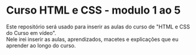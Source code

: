 # Curso HTML e CSS - modulo 1 ao 5
 
Este repositório será usado para inserir as aulas do curso de "HTML e CSS do Curso em vídeo".
<br>Nele irei inserir as aulas, aprendizados, macetes e explicações que eu aprender ao longo do curso.
